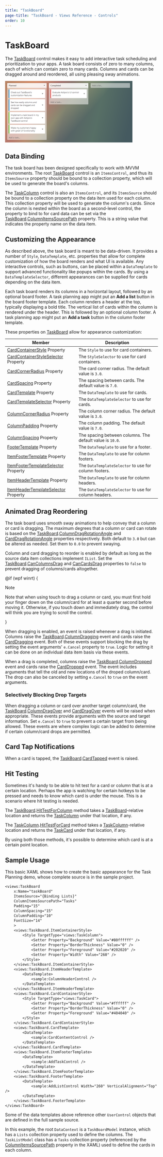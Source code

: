 ```yaml
---
title: "TaskBoard"
page-title: "TaskBoard - Views Reference - Controls"
order: 10
---
```

# TaskBoard

The [TaskBoard](xref:@ActiproUIRoot.Controls.Views.TaskBoard) control makes it easy to add interactive task scheduling and prioritization to your apps.  A task board consists of zero to many columns, each of which can contain zero to many cards.  Columns and cards can be dragged around and reordered, all using pleasing sway animations.

![Screenshot](../images/taskboard-task-planning.png)

## Data Binding

The task board has been designed specifically to work with MVVM environments.  The root [TaskBoard](xref:@ActiproUIRoot.Controls.Views.TaskBoard) control is an `ItemsControl`, and thus its `ItemsSource` property should be bound to a collection property, which will be used to generate the board's columns.

The [TaskColumn](xref:@ActiproUIRoot.Controls.Views.TaskColumn) control is also an `ItemsControl`, and its `ItemsSource` should be bound to a collection property on the data item used for each column.  This collection property will be used to generate the column's cards.  Since the column is nested within the board as a second-level control, the property to bind to for card data can be set via the [TaskBoard](xref:@ActiproUIRoot.Controls.Views.TaskBoard).[ColumnItemsSourcePath](xref:@ActiproUIRoot.Controls.Views.TaskBoard.ColumnItemsSourcePath) property.  This is a string value that indicates the property name on the data item.

## Customizing the Appearance

As described above, the task board is meant to be data-driven.  It provides a number of `Style`, `DataTemplate`, etc. properties that allow for complete customization of how the board renders and what UI is available.  Any interactive controls, such as buttons, can be placed within a `DataTemplate` to support advanced functionality like popups within the cards.  By using a `DataTemplateSelector`, different appearances can be supplied for cards depending on the data item.

Each task board renders its columns in a horizontal layout, followed by an optional board footer.  A task planning app might put an **Add a list** button in the board footer template.  Each column renders a header at the top, typically displaying a bold title.  The vertical list of cards within the column is rendered under the header.  This is followed by an optional column footer.  A task planning app might put an **Add a task** button in the column footer template.

These properties on [TaskBoard](xref:@ActiproUIRoot.Controls.Views.TaskBoard) allow for appearance customization:

| Member | Description |
|-----|-----|
| [CardContainerStyle](xref:@ActiproUIRoot.Controls.Views.TaskBoard.CardContainerStyle) Property | The `Style` to use for card containers. |
| [CardContainerStyleSelector](xref:@ActiproUIRoot.Controls.Views.TaskBoard.CardContainerStyleSelector) Property | The `StyleSelector` to use for card containers. |
| [CardCornerRadius](xref:@ActiproUIRoot.Controls.Views.TaskBoard.CardCornerRadius) Property | The card corner radius.  The default value is `3.0`. |
| [CardSpacing](xref:@ActiproUIRoot.Controls.Views.TaskBoard.CardSpacing) Property | The spacing between cards.  The default value is `7.0`. |
| [CardTemplate](xref:@ActiproUIRoot.Controls.Views.TaskBoard.CardTemplate) Property | The `DataTemplate` to use for cards. |
| [CardTemplateSelector](xref:@ActiproUIRoot.Controls.Views.TaskBoard.CardTemplateSelector) Property | The `DataTemplateSelector` to use for cards. |
| [ColumnCornerRadius](xref:@ActiproUIRoot.Controls.Views.TaskBoard.ColumnCornerRadius) Property | The column corner radius.  The default value is `3.0`. |
| [ColumnPadding](xref:@ActiproUIRoot.Controls.Views.TaskBoard.ColumnPadding) Property | The column padding.  The default value is `7.0`. |
| [ColumnSpacing](xref:@ActiproUIRoot.Controls.Views.TaskBoard.ColumnSpacing) Property | The spacing between columns.  The default value is `10.0`. |
| [FooterTemplate](xref:@ActiproUIRoot.Controls.Views.TaskBoard.FooterTemplate) Property | The `DataTemplate` to use for a footer. |
| [ItemFooterTemplate](xref:@ActiproUIRoot.Controls.Views.TaskBoard.ItemFooterTemplate) Property | The `DataTemplate` to use for column footers. |
| [ItemFooterTemplateSelector](xref:@ActiproUIRoot.Controls.Views.TaskBoard.ItemFooterTemplateSelector) Property | The `DataTemplateSelector` to use for column footers. |
| [ItemHeaderTemplate](xref:@ActiproUIRoot.Controls.Views.TaskBoard.ItemHeaderTemplate) Property | The `DataTemplate` to use for column headers. |
| [ItemHeaderTemplateSelector](xref:@ActiproUIRoot.Controls.Views.TaskBoard.ItemHeaderTemplateSelector) Property | The `DataTemplateSelector` to use for column headers. |

## Animated Drag Reordering

The task board uses smooth sway animations to help convey that a column or card is dragging.  The maximum degrees that a column or card can rotate is based on the [TaskBoard](xref:@ActiproUIRoot.Controls.Views.TaskBoard).[ColumnDragRotationAngle](xref:@ActiproUIRoot.Controls.Views.TaskBoard.ColumnDragRotationAngle) and [CardDragRotationAngle](xref:@ActiproUIRoot.Controls.Views.TaskBoard.CardDragRotationAngle) properties respectively.  Both default to `3.0` but can be altered as needed.  Set them to `0.0` to prevent swaying.

Column and card dragging to reorder is enabled by default as long as the source data item collections implement `IList`.  Set the [TaskBoard](xref:@ActiproUIRoot.Controls.Views.TaskBoard).[CanColumnsDrag](xref:@ActiproUIRoot.Controls.Views.TaskBoard.CanColumnsDrag) and [CanCardsDrag](xref:@ActiproUIRoot.Controls.Views.TaskBoard.CanCardsDrag) properties to `false` to prevent dragging of columns/cards altogether.

@if (wpf winrt) {

> [!NOTE]
> Note that when using touch to drag a column or card, you must first hold your finger down on the column/card for at least a quarter second before moving it.  Otherwise, if you touch down and immediately drag, the control will think you are trying to scroll the control.

}

When dragging is enabled, an event is raised whenever a drag is initiated.  Columns raise the [TaskBoard](xref:@ActiproUIRoot.Controls.Views.TaskBoard).[ColumnDragging](xref:@ActiproUIRoot.Controls.Views.TaskBoard.ColumnDragging) event and cards raise the [CardDragging](xref:@ActiproUIRoot.Controls.Views.TaskBoard.CardDragging) event.  Both of these events support blocking the drag by setting the event arguments' `e.Cancel` property to `true`.  Logic for setting it can be done on an individual data item basis via these events.

When a drag is completed, columns raise the [TaskBoard](xref:@ActiproUIRoot.Controls.Views.TaskBoard).[ColumnDropped](xref:@ActiproUIRoot.Controls.Views.TaskBoard.ColumnDropped) event and cards raise the [CardDropped](xref:@ActiproUIRoot.Controls.Views.TaskBoard.CardDropped) event.  The event includes arguments that tell the old and new locations of the droped column/card.  The drop can also be canceled by setting `e.Cancel` to `true` on the event arguments.

### Selectively Blocking Drop Targets

When dragging a column or card over another target column/card, the [TaskBoard](xref:@ActiproUIRoot.Controls.Views.TaskBoard).[ColumnDragOver](xref:@ActiproUIRoot.Controls.Views.TaskBoard.ColumnDragOver) and [CardDragOver](xref:@ActiproUIRoot.Controls.Views.TaskBoard.CardDragOver) events will be raised when appropriate.  These events provide arguments with the source and target information.  Set `e.Cancel` to `true` to prevent a certain target from being allowed.  These events are where complex logic can be added to determine if certain column/card drops are permitted.

## Card Tap Notifications

When a card is tapped, the [TaskBoard](xref:@ActiproUIRoot.Controls.Views.TaskBoard).[CardTapped](xref:@ActiproUIRoot.Controls.Views.TaskBoard.CardTapped) event is raised.

## Hit Testing

Sometimes it's handy to be able to hit test for a card or column that is at a certain location.  Perhaps the app is watching for certain hotkeys to be pressed and needs to know which card is under the mouse.  This is a scenario where hit testing is needed.

The [TaskBoard](xref:@ActiproUIRoot.Controls.Views.TaskBoard).[HitTestForColumn](xref:@ActiproUIRoot.Controls.Views.TaskBoard.HitTestForColumn*) method takes a [TaskBoard](xref:@ActiproUIRoot.Controls.Views.TaskBoard)-relative location and returns the [TaskColumn](xref:@ActiproUIRoot.Controls.Views.TaskColumn) under that location, if any.

The [TaskColumn](xref:@ActiproUIRoot.Controls.Views.TaskColumn).[HitTestForCard](xref:@ActiproUIRoot.Controls.Views.TaskColumn.HitTestForCard*) method takes a [TaskColumn](xref:@ActiproUIRoot.Controls.Views.TaskColumn)-relative location and returns the [TaskCard](xref:@ActiproUIRoot.Controls.Views.TaskCard) under that location, if any.

By using both those methods, it's possible to determine which card is at a certain point location.

## Sample Usage

This basic XAML shows how to create the basic appearance for the Task Planning demo, whose complete source is in the sample project.

```xaml
<views:TaskBoard
	x:Name="taskBoard"
	ItemsSource="{Binding Lists}"
	ColumnItemsSourcePath="Tasks"
	Padding="15"
	ColumnSpacing="15"
	ColumnPadding="10"
	FontSize="14"
	>
	<views:TaskBoard.ItemContainerStyle>
		<Style TargetType="views:TaskColumn">
			<Setter Property="Background" Value="#80ffffff" />
			<Setter Property="BorderThickness" Value="0" />
			<Setter Property="Foreground" Value="#202020" />
			<Setter Property="Width" Value="260" />
		</Style>
	</views:TaskBoard.ItemContainerStyle>
	<views:TaskBoard.ItemHeaderTemplate>
		<DataTemplate>
			<sample:ColumnHeaderControl />
		</DataTemplate>
	</views:TaskBoard.ItemHeaderTemplate>
	<views:TaskBoard.CardContainerStyle>
		<Style TargetType="views:TaskCard">
			<Setter Property="Background" Value="#ffffff" />
			<Setter Property="BorderThickness" Value="0" />
			<Setter Property="Foreground" Value="#404040" />
		</Style>
	</views:TaskBoard.CardContainerStyle>
	<views:TaskBoard.CardTemplate>
		<DataTemplate>
			<sample:CardContentControl />
		</DataTemplate>
	</views:TaskBoard.CardTemplate>
	<views:TaskBoard.ItemFooterTemplate>
		<DataTemplate>
			<sample:AddTaskControl />
		</DataTemplate>
	</views:TaskBoard.ItemFooterTemplate>
	<views:TaskBoard.FooterTemplate>
		<DataTemplate>
			<sample:AddListControl Width="260" VerticalAlignment="Top" />
		</DataTemplate>
	</views:TaskBoard.FooterTemplate>
</views:TaskBoard>
```

Some of the data templates above reference other `UserControl` objects that are defined in the full sample source.

In this example, the root `DataContext` is a `TaskBoardModel` instance, which has a `Lists` collection property used to define the columns.  The `TaskListModel` class has a `Tasks` collection property (referenced by the [ColumnItemsSourcePath](xref:@ActiproUIRoot.Controls.Views.TaskBoard.ColumnItemsSourcePath) property in the XAML) used to define the cards in each column.
